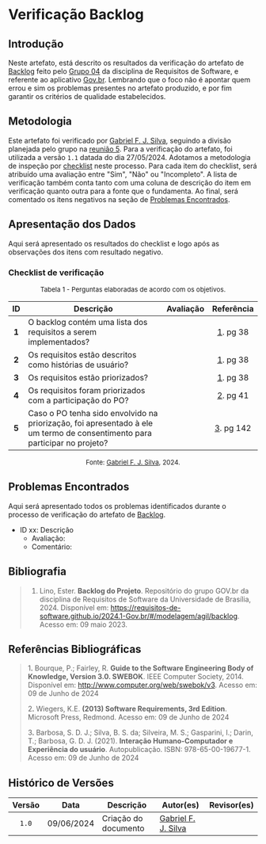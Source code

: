 # Verificação Backlog

## Introdução

Neste artefato, está descrito os resultados da verificação do artefato de [Backlog](https://requisitos-de-software.github.io/2024.1-Gov.br/#/modelagem/agil/backlog) feito pelo [Grupo 04](https://requisitos-de-software.github.io/2024.1-Gov.br/#/README) da disciplina de Requisitos de Software, e referente ao aplicativo [Gov.br](https://play.google.com/store/apps/details?id=br.gov.meugovbr&hl=pt_BR&gl=US). Lembrando que o foco não é apontar quem errou e sim os problemas presentes no artefato produzido, e por fim garantir os critérios de qualidade estabelecidos.

## Metodologia

Este artefato foi verificado por [Gabriel F. J. Silva](https://github.com/MMcLovin), seguindo a divisão planejada pelo grupo na [reunião 5](https://requisitos-de-software.github.io/2024.1-Correios/atas/ata5/). Para a verificação do artefato, foi utilizada a versão `1.1` datada do dia 27/05/2024. Adotamos a metodologia de inspeção por [checklist](#checklist-de-verificacao) neste processo. Para cada item do checklist, será atribuído uma avaliação entre "Sim", "Não" ou "Incompleto". A lista de verificação também conta tanto com uma coluna de descrição do item em verificação quanto outra para a fonte que o fundamenta. Ao final, será comentado os itens negativos na seção de [Problemas Encontrados](#problemas-encontrados).

## Apresentação dos Dados

Aqui será apresentado os resultados do checklist e logo após as observações dos itens com resultado negativo.

### Checklist de verificação

<font size="2"><p style="text-align: center">Tabela 1 - Perguntas elaboradas de acordo com os objetivos.</p></font>

<center>

| ID | Descrição | Avaliação | Referência|
|:--:| ------- | :-------: | :-------: |
| **1** | O backlog contém uma lista dos requisitos a serem implementados? |  | <a href="#ref1">1</a>. pg 38 |
| **2** | Os requisitos estão descritos como histórias de usuário? |  | <a href="#ref1">1</a>. pg 38 |
| **3** | Os requisitos estão priorizados? |  | <a href="#ref1">1</a>. pg 38 |
| **4** | Os requisitos foram priorizados com a participação do PO? |  | <a href="#ref2">2</a>. pg 41 |
| **5** | Caso o PO tenha sido envolvido na priorização, foi apresentado à ele um termo de consentimento para participar no projeto? |  | <a href="#ref3">3</a>. pg 142 |

</center>

<font size="2"><p style="text-align: center">Fonte: [Gabriel F. J. Silva](https://github.com/MMcLovin), 2024.</p></font>


## Problemas Encontrados

Aqui será apresentado todos os problemas identificados durante o processo de verificação do artefato de [Backlog](https://requisitos-de-software.github.io/2024.1-Gov.br/#/modelagem/agil/backlog).

- ID xx: Descrição
    - Avaliação:
    - Comentário:

## Bibliografia
>1. Lino, Ester. **Backlog do Projeto**. Repositório do grupo GOV.br da disciplina de Requisitos de Software da Universidade de Brasília, 2024. Disponível em: https://requisitos-de-software.github.io/2024.1-Gov.br/#/modelagem/agil/backlog. Acesso em: 09 maio 2023.

## Referências Bibliográficas

> 1<a id="ref1">.</a> Bourque, P.; Fairley, R. **Guide to the Software Engineering Body of Knowledge, Version 3.0. SWEBOK**. IEEE Computer Society, 2014. Disponível em: <http://www.computer.org/web/swebok/v3>. Acesso em: 09 de Junho de 2024
>
> 2<a id="ref2">.</a> Wiegers, K.E. **(2013) Software Requirements, 3rd Edition**. Microsoft Press, Redmond. Acesso em: 09 de Junho de 2024
>
> 3<a id="ref3">.</a> Barbosa, S. D. J.; Silva, B. S. da; Silveira, M. S.; Gasparini, I.; Darin, T.; Barbosa, G. D. J. (2021). **Interação Humano-Computador e Experiência do usuário**. Autopublicação. ISBN: 978-65-00-19677-1. Acesso em: 09 de Junho de 2024

## Histórico de Versões

| Versão | Data | Descrição | Autor(es) | Revisor(es) |
| :----: | :--: | --------- | ----------- | ------ |
| `1.0`  | 09/06/2024 | Criação do documento |[Gabriel F. J. Silva](https://github.com/MMcLovin) | []() |
